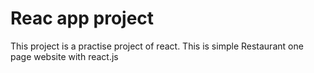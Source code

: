 # Reac app project

This project is a practise project of react.
This is simple Restaurant one page website with react.js

